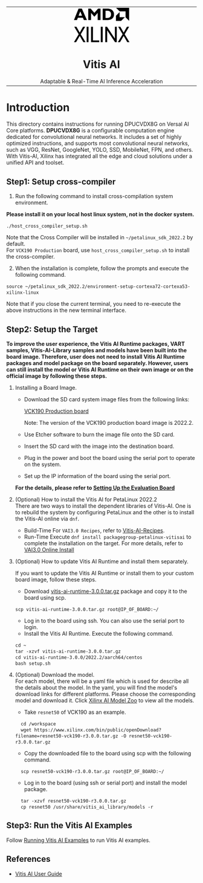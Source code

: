 ﻿<table class="sphinxhide">
 <tr>
   <td align="center"><img src="https://raw.githubusercontent.com/Xilinx/Image-Collateral/main/xilinx-logo.png" width="30%"/><h1>Vitis AI</h1><h0>Adaptable & Real-Time AI Inference Acceleration</h0>
   </td>
 </tr>
</table>


# Introduction
This directory contains instructions for running DPUCVDX8G on Versal AI Core platforms.
**DPUCVDX8G**  is a configurable computation engine dedicated for convolutional neural networks.
It includes a set of highly optimized instructions, and supports most convolutional neural networks, such as VGG, ResNet, GoogleNet, YOLO, SSD, MobileNet, FPN, and others.
With Vitis-AI, Xilinx has integrated all the edge and cloud solutions under a unified API and toolset.

## Step1: Setup cross-compiler
1. Run the following command to install cross-compilation system environment.

**Please install it on your local host linux system, not in the docker system.**
```
./host_cross_compiler_setup.sh
```
Note that the Cross Compiler will be installed in `~/petalinux_sdk_2022.2` by default.  
For `VCK190 Production` board, use `host_cross_compiler_setup.sh` to install the cross-compiler. 

2. When the installation is complete, follow the prompts and execute the following command.
```
source ~/petalinux_sdk_2022.2/environment-setup-cortexa72-cortexa53-xilinx-linux
```
Note that if you close the current terminal, you need to re-execute the above instructions in the new terminal interface.

## Step2: Setup the Target

**To improve the user experience, the Vitis AI Runtime packages, VART samples, Vitis-AI-Library samples and
models have been built into the board image. Therefore, user does not need to install Vitis AI
Runtime packages and model package on the board separately. However, users can still install
the model or Vitis AI Runtime on their own image or on the official image by following these
steps.**

1. Installing a Board Image.
	* Download the SD card system image files from the following links:  
		
		[VCK190 Production board](https://www.xilinx.com/member/forms/download/design-license-xef.html?filename=xilinx-vck190-dpu-v2022.2-v3.0.0.img.gz)   
	
      	Note: The version of the VCK190 production board image is 2022.2.  

	* Use Etcher software to burn the image file onto the SD card.
	* Insert the SD card with the image into the destination board.
	* Plug in the power and boot the board using the serial port to operate on the system.
	* Set up the IP information of the board using the serial port.
	
	**For the details, please refer to [Setting Up the Evaluation Board](https://docs.xilinx.com/r/en-US/ug1414-vitis-ai/Setting-Up-the-Evaluation-Board)**

2. (Optional) How to install the Vitis AI for PetaLinux 2022.2  
	There are two ways to install the dependent libraries of Vitis-AI. One is to rebuild the system by configuring PetaLinux and the other is to install the Vitis-AI online via `dnf`.
	* Build-Time
	  For `VAI3.0 Recipes`, refer to [Vitis-AI-Recipes](../../../../src/petalinux_recipes).
	* Run-Time
	  Execute `dnf install packagegroup-petalinux-vitisai` to complete the installation on the target. For more details, refer to [VAI3.0 Online Install](../../../../src/petalinux_recipes#to-install-the-vai25-online)
	
3. (Optional) How to update Vitis AI Runtime and install them separately. 
	
	If you want to update the Vitis AI Runtime or install them to your custom board image, follow these steps.
	* Download [vitis-ai-runtime-3.0.0.tar.gz](https://www.xilinx.com/bin/public/openDownload?filename=vitis-ai-runtime-3.0.0.tar.gz) package and copy it to the board using scp.
	```
	scp vitis-ai-runtime-3.0.0.tar.gz root@IP_OF_BOARD:~/
	```
	* Log in to the board using ssh. You can also use the serial port to login.
	* Install the Vitis AI Runtime. Execute the following command.
	```
	cd ~
	tar -xzvf vitis-ai-runtime-3.0.0.tar.gz
	cd vitis-ai-runtime-3.0.0/2022.2/aarch64/centos
	bash setup.sh
	```
	
4. (Optional) Download the model.  	
	For each model, there will be a yaml file which is used for describe all the details about the model. 
	In the yaml, you will find the model's download links for different platforms. Please choose the corresponding model and download it.
	Click [Xilinx AI Model Zoo](../../../../model_zoo/model-list) to view all the models.
	
	* Take `resnet50` of VCK190 as an example.
	```
	  cd /workspace
	  wget https://www.xilinx.com/bin/public/openDownload?filename=resnet50-vck190-r3.0.0.tar.gz -O resnet50-vck190-r3.0.0.tar.gz
	```
	* Copy the downloaded file to the board using scp with the following command. 
	```
	  scp resnet50-vck190-r3.0.0.tar.gz root@IP_OF_BOARD:~/
	```
	* Log in to the board (using ssh or serial port) and install the model package.
	```
	  tar -xzvf resnet50-vck190-r3.0.0.tar.gz
	  cp resnet50 /usr/share/vitis_ai_library/models -r
	```
	  
## Step3: Run the Vitis AI Examples
Follow [Running Vitis AI Examples](../mpsoc/README.html#step3-run-the-vitis-ai-examples) to run Vitis AI examples.

## References
- [Vitis AI User Guide](https://www.xilinx.com/html_docs/vitis_ai/2_5/index.html)
